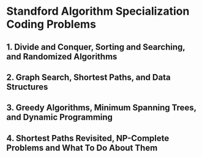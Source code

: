 # Standford Algorithm Specialization Coding Problems

## 1. Divide and Conquer, Sorting and Searching, and Randomized Algorithms


## 2. Graph Search, Shortest Paths, and Data Structures


## 3. Greedy Algorithms, Minimum Spanning Trees, and Dynamic Programming


## 4. Shortest Paths Revisited, NP-Complete Problems and What To Do About Them


